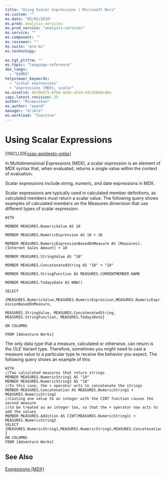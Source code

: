 ```yaml
---
title: "Using Scalar Expressions | Microsoft Docs"
ms.custom: ""
ms.date: "03/02/2016"
ms.prod: analysis-services
ms.prod_service: "analysis-services"
ms.service: ""
ms.component: ""
ms.reviewer: ""
ms.suite: "pro-bi"
ms.technology: 
  
ms.tgt_pltfrm: ""
ms.topic: "language-reference"
dev_langs: 
  - "kbMDX"
helpviewer_keywords: 
  - "scalar expressions"
  - "expressions [MDX], scalar"
ms.assetid: 4678b675-8fbd-4e5b-a519-d4cd1bb8c46a
caps.latest.revision: 25
author: "Minewiskan"
ms.author: "owend"
manager: "erikre"
ms.workload: "Inactive"
---
```

# Using Scalar Expressions
[!INCLUDE[ssas-appliesto-sqlas](../includes/ssas-appliesto-sqlas.md)]

  In Multidimensional Expressions (MDX), a scalar expression is an element of MDX syntax that, when evaluated, returns a single value within the context of evaluation.  
  
 Scalar expressions include string, numeric, and date expressions in MDX.  
  
 Scalar expressions are typically used in calculated member definitions, as calculated members must return a scalar value. The following query shows examples of calculated members on the Measures dimension that use different types of scalar expression:  
  
 `WITH`  
  
 `MEMBER MEASURES.NumericValue AS 10`  
  
 `MEMBER MEASURES.NumericExpression AS 10 + 10`  
  
 `MEMBER MEASURES.NumericExpressionBasedOnMeasure AS [Measures].[Internet Sales Amount] + 10`  
  
 `MEMBER MEASURES.StringValue AS "10"`  
  
 `MEMBER MEASURES.ConcatenatedString AS "10" + "10"`  
  
 `MEMBER MEASURES.StringFunction AS MEASURES.CURRENTMEMBER.NAME`  
  
 `MEMBER MEASURES.TodaysDate AS NOW()`  
  
 `SELECT`  
  
 `{MEASURES.NumericValue,MEASURES.NumericExpression,MEASURES.NumericExpressionBasedOnMeasure,`  
  
 `MEASURES.StringValue, MEASURES.ConcatenatedString, MEASURES.StringFunction, MEASURES.TodaysDate}`  
  
 `ON COLUMNS`  
  
 `FROM [Adventure Works]`  
  
 The only data type that a measure, calculated or otherwise, can return is the OLE Variant type. Therefore, sometimes you might need to cast a measure value to a particular type to receive the behavior you expect. The following query shows an example of this:  
  
```  
WITH  
//Two calculated measures that return strings  
MEMBER MEASURES.NumericString1 AS "10"  
MEMBER MEASURES.NumericString2 AS "10"  
//In this case, the + operator acts to concatenate the strings  
MEMBER MEASURES.Concatenation AS MEASURES.NumericString1 + MEASURES.NumericString2  
//Casting one value to an integer with the CINT function causes the second measure  
//to be treated as an integer too, so that the + operator now acts to add the values  
MEMBER MEASURES.Addition AS CINT(MEASURES.NumericString1) + MEASURES.NumericString2  
SELECT  
{MEASURES.NumericString1,MEASURES.NumericString2,MEASURES.Concatenation,MEASURES.Addition }  
ON COLUMNS  
FROM [Adventure Works]  
```  
  
## See Also  
 [Expressions &#40;MDX&#41;](../mdx/expressions-mdx.md)  
  
  
